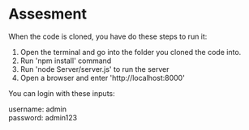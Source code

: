 # Assesment

When the code is cloned, you have do these steps to run it:

1. Open the terminal and go into the folder you cloned the code into. 
2. Run 'npm install' command
3. Run 'node Server/server.js' to run the server
4. Open a browser and enter 'http://localhost:8000'

You can login with these inputs:

username: admin <br>
password: admin123

